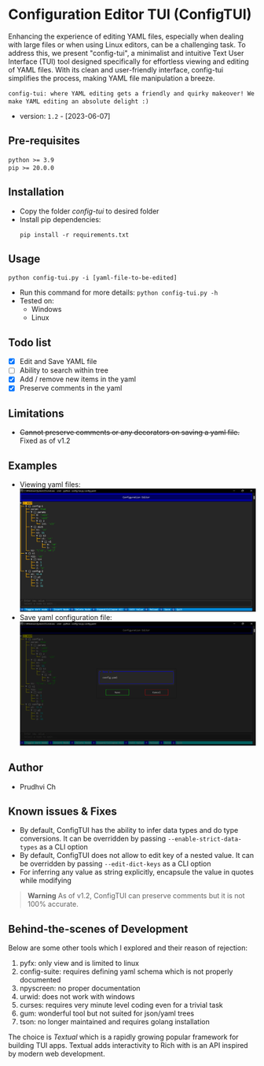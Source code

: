 # Configuration Editor TUI (__ConfigTUI__)

Enhancing the experience of editing YAML files, especially when dealing with large files or when using Linux editors, can be a challenging task. To address this, we present "config-tui", a minimalist and intuitive Text User Interface (TUI) tool designed specifically for effortless viewing and editing of YAML files. With its clean and user-friendly interface, config-tui simplifies the process, making YAML file manipulation a breeze.
```
config-tui: where YAML editing gets a friendly and quirky makeover! We make YAML editing an absolute delight :)
```
 - version: `1.2` - [2023-06-07]

## Pre-requisites
```
python >= 3.9
pip >= 20.0.0
```
## Installation
 - Copy the folder _config-tui_ to desired folder
 - Install pip dependencies: 
    ```
    pip install -r requirements.txt
    ```
## Usage
```
python config-tui.py -i [yaml-file-to-be-edited]
```
 - Run this command for more details: `python config-tui.py -h`
 - Tested on:
   - Windows
   - Linux

## Todo list
- [x] Edit and Save YAML file
- [ ] Ability to search within tree
- [x] Add / remove new items in the yaml
- [x] Preserve comments in the yaml

## Limitations
 - ~~Cannot preserve comments or any decorators on saving a yaml file.~~ Fixed as of v1.2

## Examples
 - Viewing yaml files: ![view yaml tree](./images/tree-tui.png)
 - Save yaml configuration file: ![save yaml](./images/save-config.png)

## Author
 - Prudhvi Ch

## Known issues & Fixes
 - By default, ConfigTUI has the ability to infer data types and do type conversions. It can be overridden by passing `--enable-strict-data-types` as a CLI option
 - By default, ConfigTUI does not allow to edit key of a nested value. It can be overridden by passing `--edit-dict-keys` as a CLI option
 - For inferring any value as string explicitly, encapsule the value in quotes while modifying

> **Warning**
> As of v1.2, ConfigTUI can preserve comments but it is not 100% accurate.

## Behind-the-scenes of Development
Below are some other tools which I explored and their reason of rejection:
1.	pyfx: only view and is limited to linux
2.	config-suite: requires defining yaml schema which is not properly documented
3.	npyscreen: no proper documentation
4.	urwid: does not work with windows
5.	curses: requires very minute level coding even for a trivial task
6.	gum: wonderful tool but not suited for json/yaml trees
7.	tson: no longer maintained and requires golang installation

The choice is _Textual_ which is a rapidly growing popular framework for building TUI apps. Textual adds interactivity to Rich with is an API inspired by modern web development.
